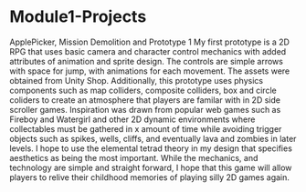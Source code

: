 # Module1-Projects
 ApplePicker, Mission Demolition and Prototype 1
My first prototype is a 2D RPG that uses basic camera and character control mechanics with added attributes of animation and sprite design. The controls are simple arrows with space for jump, with animations for each movement. The assets were obtained from Unity Shop. Additionally, this prototype uses physics components such as map colliders, composite colliders, box and circle coliders to create an atmosphere that players are familar with in 2D side scroller games. Inspiration was drawn from popular web games such as Fireboy and Watergirl and other 2D dynamic environments where collectables must be gathered in x amount of time while avoiding trigger objects such as spikes, wells, cliffs, and eventually lava and zombies in later levels. 
I hope to use the elemental tetrad theory in my design that specifies aesthetics as being the most important. While the mechanics, and technology are simple and straight forward, I hope that this game will allow players to relive their childhood memories of playing silly 2D games again.
